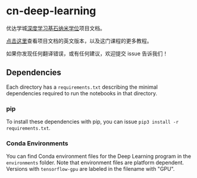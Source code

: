 # cn-deep-learning

优达学城[深度学习基石纳米学位](https://cn.udacity.com/course/deep-learning-nanodegree-foundation--nd101/)项目文档。

[点击这里](https://github.com/udacity/deep-learning)查看项目文档的英文版本，以及这门课程的更多教程。

如果你发现任何翻译错误，或有任何建议，欢迎提交 issue 告诉我们！





## Dependencies

Each directory has a `requirements.txt` describing the minimal dependencies required to run the notebooks in that directory.

### pip

To install these dependencies with pip, you can issue `pip3 install -r requirements.txt`.

### Conda Environments

You can find Conda environment files for the Deep Learning program in the `environments` folder. Note that environment files are platform dependent. Versions with `tensorflow-gpu` are labeled in the filename with "GPU".
